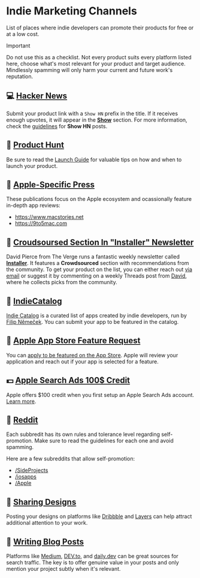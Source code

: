 # Indie Marketing Channels
List of places where indie developers can promote their products for free or at a low cost.

> [!IMPORTANT]
> Do not use this as a checklist. Not every product suits every platform listed here, choose what's most relevant for your product and target audience. Mindlessly spamming will only harm your current and future work's reputation.

## 💻 [Hacker News](guides/hacker-news.md)

Submit your product link with a `Show HN` prefix in the title. If it receives enough upvotes, it will appear in the [**Show**](https://news.ycombinator.com/show) section. For more information, check the [guidelines](https://news.ycombinator.com/showhn.html) for **Show HN** posts.

## 🚀 [Product Hunt](guides/product-hunt.md)

Be sure to read the [Launch Guide](https://www.producthunt.com/launch) for valuable tips on how and when to launch your product.

## 🍎 [Apple-Specific Press](guides/apple-specific-press.md)

These publications focus on the Apple ecosystem and ocassionally feature in-depth app reviews:
- https://www.macstories.net
- https://9to5mac.com

## 💌 [Croudsoursed Section In "Installer" Newsletter](guides/installer-newsletter.md)

David Pierce from The Verge runs a fantastic weekly newsletter called [**Installer**](https://www.theverge.com/installer-newsletter). It features a **Crowdsourced** section with recommendations from the community. To get your product on the list, you can either reach out [via email](mailto:installer@theverge.com) or suggest it by commenting on a weekly Threads post from [David](https://www.threads.net/@imdavidpierce), where he collects picks from the community.

## 🎨 [IndieCatalog](guides/indie-catalog.md)

[Indie Catalog](https://indiecatalog.app) is a curated list of apps created by indie developers, run by [Filip Němeček](https://nemecek.be). You can submit your app to be featured in the catalog.

## 🌟 [Apple App Store Feature Request](guides/app-store-feature-request.md)

You can [apply to be featured on the App Store](https://developer.apple.com/app-store/getting-featured/). Apple will review your application and reach out if your app is selected for a feature.

## 💵 [Apple Search Ads 100$ Credit](guides/apple-search-ads.md)

Apple offers $100 credit when you first setup an Apple Search Ads account. [Learn more](https://searchads.apple.com/help/billing/0032-apple-search-ads-promo-credit).


## 📣 [Reddit](guides/reddit.md)

Each subbredit has its own rules and tolerance level regarding self-promotion. Make sure to read the guidelines for each one and avoid spamming.

Here are a few subreddits that allow self-promotion:
- [/SideProjects](https://www.reddit.com/r/SideProject/)
- [/iosapps](https://www.reddit.com/r/iosapps/)
- [/Apple](https://www.reddit.com/r/apple/)


## 🎨 [Sharing Designs](guides/sharing-designs.md)

Posting your designs on platforms like [Dribbble](https://dribbble.com) and [Layers](https://layers.to) can help attract additional attention to your work.

## 📝 [Writing Blog Posts](guides/writing-blog-posts.md)

Platforms like [Medium](https://medium.com), [DEV.to](https://dev.to), and [daily.dev](https://daily.dev) can be great sources for search traffic. The key is to offer genuine value in your posts and only mention your project subtly when it's relevant.
